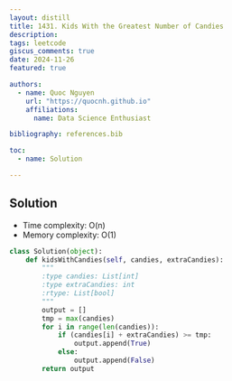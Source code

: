 ```yaml
---
layout: distill
title: 1431. Kids With the Greatest Number of Candies
description: 
tags: leetcode
giscus_comments: true
date: 2024-11-26
featured: true

authors:
  - name: Quoc Nguyen
    url: "https://quocnh.github.io"
    affiliations:
      name: Data Science Enthusiast

bibliography: references.bib

toc:
  - name: Solution

---
```



## Solution

- Time complexity: O(n)
- Memory complexity: O(1)
  
```python
class Solution(object):
    def kidsWithCandies(self, candies, extraCandies):
        """
        :type candies: List[int]
        :type extraCandies: int
        :rtype: List[bool]
        """
        output = []
        tmp = max(candies)
        for i in range(len(candies)):
            if (candies[i] + extraCandies) >= tmp:
                output.append(True)
            else:
                output.append(False)
        return output
```
